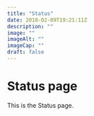 ```yaml
---
title: "Status"
date: 2018-02-09T19:21:11Z
description: ""
image: ""
imageAlt: ""
imageCap: ""
draft: false
---
```


# Status page

This is the Status page.